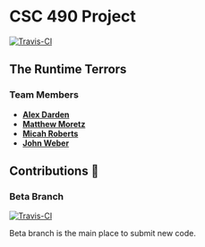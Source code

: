 # CSC 490 Project

[![Travis-CI](https://travis-ci.org/Matmorcat/CSC490Project.svg?branch=master)](
https://travis-ci.org/Matmorcat/CSC490Project)
<!--[![ReadTheDocs](https://readthedocs.org/projects/csc-490-project/badge/?version=master)](
https://csc-490-project.readthedocs.io/en/latest/?badge=master)
-->

<!-- Insert Project Description -->

<!--[![Documentation](https://img.shields.io/badge/Documentation-Click%20Me-brightgreen)](
https://csc-490-project.readthedocs.io/)
-->

## The Runtime Terrors

<!-- Insert Group Description -->

### Team Members

- [**Alex Darden**](https://github.com/aldarden)  
- [**Matthew Moretz**](https://github.com/Matmorcat)  
- [**Micah Roberts**](https://github.com/mikeroberts55)  
- [**John Weber**](https://github.com/JWeb56)  

## Contributions 🤝

<!--### Code of Conduct

We hope to foster an inclusive and respectful environment surrounding the contribution and discussion of our project. 
Make sure you understand our [**Code of Conduct**](https://csc-490-project.readthedocs.io/en/latest/code_of_conduct/).

### Code Conventions

Before committing to the repository **please** read the project 
[**Code Conventions**](https://csc-490-project.readthedocs.io/en/latest/contributing/).
-->

### Beta Branch

[![Travis-CI](https://travis-ci.org/Matmorcat/CSC490Project.svg?branch=beta)](
https://travis-ci.org/UNCG-CSE/Poststorm_Imagery)
<!--[![ReadTheDocs](https://readthedocs.org/projects/csc-490-project/badge/?version=beta)](
https://csc-490-project.readthedocs.io/en/latest/?badge=beta)
-->

Beta branch is the main place to submit new code.
